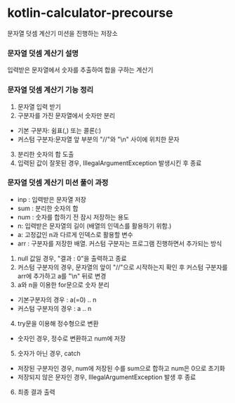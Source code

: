 # kotlin-calculator-precourse

문자열 덧셈 계산기 미션을 진행하는 저장소
### 문자열 덧셈 계산기 설명
입력받은 문자열에서 숫자를 추출하여 합을 구하는 계산기

### 문자열 덧셈 계산기 기능 정리
1. 문자열 입력 받기
2. 구분자를 가진 문자열에서 숫자만 분리
- 기본 구분자: 쉼표(,) 또는 콜론(:)
- 커스텀 구분자:문자열 앞 부분의 "//"와 "\n" 사이에 위치한 문자
3. 분리한 숫자의 합 도출
4. 입력된 값이 잘못된 경우, IllegalArgumentException 발생시킨 후 종료

### 문자열 덧셈 계산기 미션 풀이 과정
- inp : 입력받은 문자열 저장
- sum : 분리한 숫자의 합
- num : 숫자를 합하기 전 잠시 저장하는 용도
- n: 입력받은 문자열의 길이 (배열의 인덱스를 활용하기 위함.)
- a: 고정값인 n과 다르게 인덱스로 활용할 변수
- arr : 구분자를 저장한 배열. 커스텀 구분자는 프로그램 진행하면서 추가되는 방식
1. null 값일 경우, "결과 : 0"을 출력하고 종료
2. 커스텀 구분자의 경우, 문자열의 앞이 "//"으로 시작하는지 확인 후
커스텀 구분자를 arr에 추가하고 a를 "\n" 뒤로 변경 
3. a와 n을 이용한 for문으로 숫자 분리
- 기본구분자의 경우 : a(=0) .. n
- 커스텀 구분자의 경우 : a .. n
4. try문을 이용해 정수형으로 변환
- 숫자인 경우, 정수로 변환하고 num에 저장
5. 숫자가 아닌 경우, catch
- 저장된 구분자인 경우, num에 저장된 수를 sum으로 합하고 num은 0으로 초기화
- 저장되지 않은 문자인 경우, IllegalArgumentException 발생 후 종료
6. 최종 결과 출력









